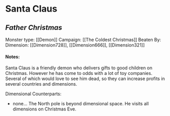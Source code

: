 # Santa Claus
## *Father Christmas*

Monster type: [[Demon]]
Campaign: [[The Coldest Christmas]]
Beaten By: 
Dimension: [[Dimension728]], [[Dimension666]], [[Dimension321]]

#### Notes:
Santa Claus is a friendly demon who delivers gifts to good children on Christmas. However he has come to odds with a lot of toy companies. Several of which would love to see him dead, so they can increase profits in several countries and dimensions.

Dimensional Counterparts:
 - none... The North pole is beyond dimensional space. He visits all dimensions on Christmas Eve.